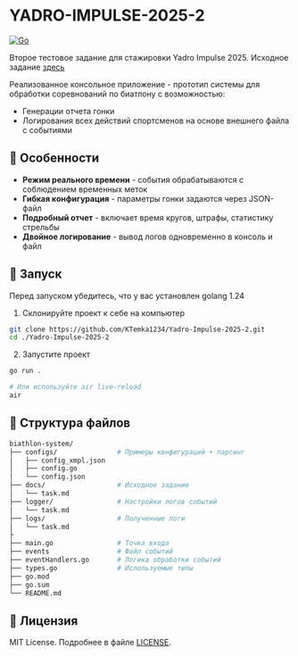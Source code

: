 # YADRO-IMPULSE-2025-2

[![Go](https://img.shields.io/badge/Go-1.24-00ADD8?style=flat&logo=go)](https://golang.org/)

Второе тестовое задание для стажировки Yadro Impulse 2025. Исходное задание [здесь](docs/task.md)

Реализованное консольное приложение - прототип системы для обработки соревнований по биатлону с возможностью:

- Генерации отчета гонки
- Логирования всех действий спортсменов на основе внешнего файла с событиями

## 📌 Особенности

- **Режим реального времени** - события обрабатываются с соблюдением временных меток
- **Гибкая конфигурация** - параметры гонки задаются через JSON-файл
- **Подробный отчет** - включает время кругов, штрафы, статистику стрельбы
- **Двойное логирование** - вывод логов одновременно в консоль и файл

## 🚀 Запуск

Перед запуском убедитесь, что у вас установлен golang 1.24

1. Склонируйте проект к себе на компьютер

```bash
git clone https://github.com/KTemka1234/Yadro-Impulse-2025-2.git
cd ./Yadro-Impulse-2025-2
```

2. Запустите проект

```bash
go run .

# Или используйте air live-reload
air
```

## 📂 Структура файлов

```bash
biathlon-system/
├── configs/               # Примеры конфигураций + парсинг
│   ├── config_xmpl.json
│   ├── config.go
│   └── config.json
├── docs/                  # Исходное задание
│   └── task.md
├── logger/                # Настройки логов событий
│   └── task.md
├── logs/                  # Полученные логи
│   └── task.md
├
├── main.go                # Точка входа
├── events                 # Файл событий
├── eventHandlers.go       # Логика обработки событий
├── types.go               # Используемые типы
├── go.mod
├── go.sum
└── README.md
```

## 📜 Лицензия

MIT License. Подробнее в файле [LICENSE](LICENSE).
